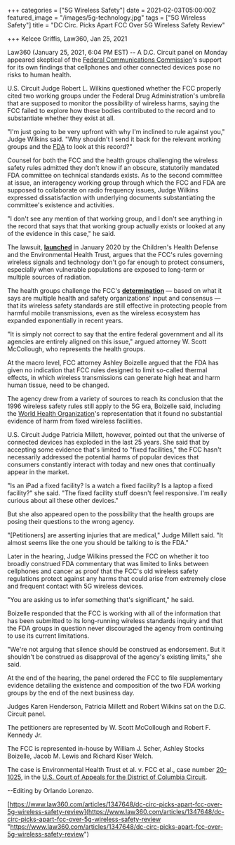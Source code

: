 +++
categories = ["5G Wireless Safety"]
date = 2021-02-03T05:00:00Z
featured_image = "/images/5g-technology.jpg"
tags = ["5G Wireless Safety"]
title = "DC Circ. Picks Apart FCC Over 5G Wireless Safety Review"

+++
Kelcee Griffis, Law360, Jan 25, 2021

 Law360 (January 25, 2021, 6:04 PM EST) -- A D.C. Circuit panel on Monday appeared skeptical of the [Federal Communications Commission](https://www-law360-com.libproxy.berkeley.edu/agencies/federal-communications-commission)'s support for its own findings that cellphones and other connected devices pose no risks to human health.  
   
 U.S. Circuit Judge Robert L. Wilkins questioned whether the FCC properly cited two working groups under the Federal Drug Administration's umbrella that are supposed to monitor the possibility of wireless harms, saying the FCC failed to explore how these bodies contributed to the record and to substantiate whether they exist at all.   
   
 "I'm just going to be very upfront with why I'm inclined to rule against you," Judge Wilkins said. "Why shouldn't I send it back for the relevant working groups and the [FDA](https://www-law360-com.libproxy.berkeley.edu/agencies/food-and-drug-administration) to look at this record?"  
   
 Counsel for both the FCC and the health groups challenging the wireless safety rules admitted they don't know if an obscure, statutorily mandated FDA committee on technical standards exists. As to the second committee at issue, an interagency working group through which the FCC and FDA are supposed to collaborate on radio frequency issues, Judge Wilkins expressed dissatisfaction with underlying documents substantiating the committee's existence and activities.  
   
 "I don't see any mention of that working group, and I don't see anything in the record that says that that working group actually exists or looked at any of the evidence in this case," he said.  
   
 The lawsuit, [**launched**](https://www-law360-com.libproxy.berkeley.edu/articles/1296924) in January 2020 by the Children's Health Defense and the Environmental Health Trust, argues that the FCC's rules governing wireless signals and technology don't go far enough to protect consumers, especially when vulnerable populations are exposed to long-term or multiple sources of radiation.  
   
 The health groups challenge the FCC's [**determination**](https://www-law360-com.libproxy.berkeley.edu/articles/1186818/fcc-chair-says-no-new-radiofrequency-rules-needed-for-5g) — based on what it says are multiple health and safety organizations' input and consensus — that its wireless safety standards are still effective in protecting people from harmful mobile transmissions, even as the wireless ecosystem has expanded exponentially in recent years.  
   
 "It is simply not correct to say that the entire federal government and all its agencies are entirely aligned on this issue," argued attorney W. Scott McCollough, who represents the health groups.  
   
 At the macro level, FCC attorney Ashley Boizelle argued that the FDA has given no indication that FCC rules designed to limit so-called thermal effects, in which wireless transmissions can generate high heat and harm human tissue, need to be changed.  
   
 The agency drew from a variety of sources to reach its conclusion that the 1996 wireless safety rules still apply to the 5G era, Boizelle said, including the [World Health Organization](https://www-law360-com.libproxy.berkeley.edu/agencies/world-health-organization)'s representation that it found no substantial evidence of harm from fixed wireless facilities.  
   
 U.S. Circuit Judge Patricia Millett, however, pointed out that the universe of connected devices has exploded in the last 25 years. She said that by accepting some evidence that's limited to "fixed facilities," the FCC hasn't necessarily addressed the potential harms of popular devices that consumers constantly interact with today and new ones that continually appear in the market.  
   
 "Is an iPad a fixed facility? Is a watch a fixed facility? Is a laptop a fixed facility?" she said. "The fixed facility stuff doesn't feel responsive. I'm really curious about all these other devices."  
   
 But she also appeared open to the possibility that the health groups are posing their questions to the wrong agency.  
   
 "\[Petitioners\] are asserting injuries that are medical," Judge Millett said. "It almost seems like the one you should be talking to is the FDA."  
   
 Later in the hearing, Judge Wilkins pressed the FCC on whether it too broadly construed FDA commentary that was limited to links between cellphones and cancer as proof that the FCC's old wireless safety regulations protect against any harms that could arise from extremely close and frequent contact with 5G wireless devices.  
   
 "You are asking us to infer something that's significant," he said.  
   
 Boizelle responded that the FCC is working with all of the information that has been submitted to its long-running wireless standards inquiry and that the FDA groups in question never discouraged the agency from continuing to use its current limitations.  
   
 "We're not arguing that silence should be construed as endorsement. But it shouldn't be construed as disapproval of the agency's existing limits," she said.  
   
 At the end of the hearing, the panel ordered the FCC to file supplementary evidence detailing the existence and composition of the two FDA working groups by the end of the next business day.  
   
 Judges Karen Henderson, Patricia Millett and Robert Wilkins sat on the D.C. Circuit panel.  
   
 The petitioners are represented by W. Scott McCollough and Robert F. Kennedy Jr.  
   
 The FCC is represented in-house by William J. Scher, Ashley Stocks Boizelle, Jacob M. Lewis and Richard Kiser Welch.  
   
 The case is Environmental Health Trust et al. v. FCC et al., case number [20-1025](https://www-law360-com.libproxy.berkeley.edu/cases/5e3af9b8a79bdc0034719526), in the [U.S. Court of Appeals for the District of Columbia Circuit](https://www-law360-com.libproxy.berkeley.edu/agencies/u-s-court-of-appeals-for-the-district-of-columbia-circuit).  
   
 --Editing by Orlando Lorenzo.

[https://www.law360.com/articles/1347648/dc-circ-picks-apart-fcc-over-5g-wireless-safety-review](https://www.law360.com/articles/1347648/dc-circ-picks-apart-fcc-over-5g-wireless-safety-review "https://www.law360.com/articles/1347648/dc-circ-picks-apart-fcc-over-5g-wireless-safety-review")